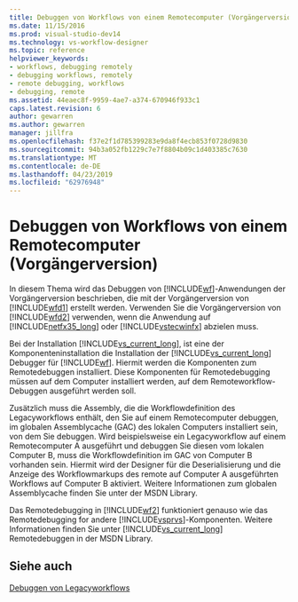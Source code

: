 ```yaml
---
title: Debuggen von Workflows von einem Remotecomputer (Vorgängerversion) | Microsoft-Dokumentation
ms.date: 11/15/2016
ms.prod: visual-studio-dev14
ms.technology: vs-workflow-designer
ms.topic: reference
helpviewer_keywords:
- workflows, debugging remotely
- debugging workflows, remotely
- remote debugging, workflows
- debugging, remote
ms.assetid: 44eaec8f-9959-4ae7-a374-670946f933c1
caps.latest.revision: 6
author: gewarren
ms.author: gewarren
manager: jillfra
ms.openlocfilehash: f37e2f1d785399283e9da8f4ecb853f0728d9830
ms.sourcegitcommit: 94b3a052fb1229c7e7f8804b09c1d403385c7630
ms.translationtype: MT
ms.contentlocale: de-DE
ms.lasthandoff: 04/23/2019
ms.locfileid: "62976948"
---
```

# <a name="debugging-workflows-from-a-remote-computer-legacy"></a>Debuggen von Workflows von einem Remotecomputer (Vorgängerversion)
In diesem Thema wird das Debuggen von [!INCLUDE[wf](../includes/wf-md.md)]-Anwendungen der Vorgängerversion beschrieben, die mit der Vorgängerversion von [!INCLUDE[wfd1](../includes/wfd1-md.md)] erstellt werden. Verwenden Sie die Vorgängerversion von [!INCLUDE[wfd2](../includes/wfd2-md.md)] verwenden, wenn die Anwendung auf [!INCLUDE[netfx35_long](../includes/netfx35-long-md.md)] oder [!INCLUDE[vstecwinfx](../includes/vstecwinfx-md.md)] abzielen muss.  
  
 Bei der Installation [!INCLUDE[vs_current_long](../includes/vs-current-long-md.md)], ist eine der Komponenteninstallation die Installation der [!INCLUDE[vs_current_long](../includes/vs-current-long-md.md)] Debugger für [!INCLUDE[wf](../includes/wf-md.md)]. Hiermit werden die Komponenten zum Remotedebuggen installiert. Diese Komponenten für Remotedebugging müssen auf dem Computer installiert werden, auf dem Remoteworkflow-Debuggen ausgeführt werden soll.  
  
 Zusätzlich muss die Assembly, die die Workflowdefinition des Legacyworkflows enthält, den Sie auf einem Remotecomputer debuggen, im globalen Assemblycache (GAC) des lokalen Computers installiert sein, von dem Sie debuggen. Wird beispielsweise ein Legacyworkflow auf einem Remotecomputer A ausgeführt und debuggen Sie diesen vom lokalen Computer B, muss die Workflowdefinition im GAC von Computer B vorhanden sein. Hiermit wird der Designer für die Deserialisierung und die Anzeige des Workflowmarkups des remote auf Computer A ausgeführten Workflows auf Computer B aktiviert. Weitere Informationen zum globalen Assemblycache finden Sie unter der MSDN Library.  
  
 Das Remotedebugging in [!INCLUDE[wf2](../includes/wf2-md.md)] funktioniert genauso wie das Remotedebugging for andere [!INCLUDE[vsprvs](../includes/vsprvs-md.md)]-Komponenten. Weitere Informationen finden Sie unter [!INCLUDE[vs_current_long](../includes/vs-current-long-md.md)] Remotedebuggen in der MSDN Library.  
  
## <a name="see-also"></a>Siehe auch  
 [Debuggen von Legacyworkflows](../workflow-designer/debugging-legacy-workflows.md)
